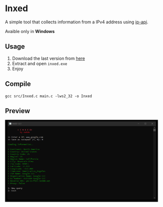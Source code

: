 # Inxed
A simple tool that collects information from a IPv4 address using [ip-api](https://ip-api.com/).

Avaible only in **Windows**

## Usage
1. Download the last version from [here](https://github.com/manucabral/Inxed/releases)
3. Extract and open `inxed.exe`
4. Enjoy

## Compile 
``gcc src/Inxed.c main.c -lws2_32 -o Inxed``

## Preview
![main program](https://github.com/manucabral/Inxed/blob/main/images/1.png?raw=true)
